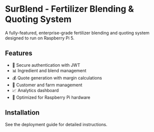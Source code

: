 # SurBlend - Fertilizer Blending & Quoting System

A fully-featured, enterprise-grade fertilizer blending and quoting system designed to run on Raspberry Pi 5.

## Features
- 🔐 Secure authentication with JWT
- 📊 Ingredient and blend management
- 💰 Quote generation with margin calculations
- 👥 Customer and farm management
- 📈 Analytics dashboard
- 🎯 Optimized for Raspberry Pi hardware

## Installation
See the deployment guide for detailed instructions.